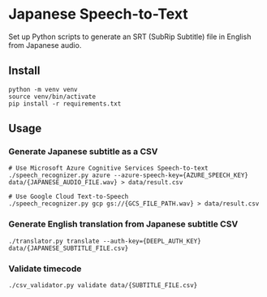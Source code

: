 # Japanese Speech-to-Text

Set up Python scripts to generate an SRT (SubRip Subtitle) file in English from Japanese audio.

## Install

```
python -m venv venv
source venv/bin/activate
pip install -r requirements.txt
```

## Usage

### Generate Japanese subtitle as a CSV

```
# Use Microsoft Azure Cognitive Services Speech-to-text
./speech_recognizer.py azure --azure-speech-key={AZURE_SPEECH_KEY} data/{JAPANESE_AUDIO_FILE.wav} > data/result.csv

# Use Google Cloud Text-to-Speech
./speech_recognizer.py gcp gs://{GCS_FILE_PATH.wav} > data/result.csv
```

### Generate English translation from Japanese subtitle CSV

```
./translator.py translate --auth-key={DEEPL_AUTH_KEY} data/{JAPANESE_SUBTITLE_FILE.csv}
```

### Validate timecode

```
./csv_validator.py validate data/{SUBTITLE_FILE.csv}
```
